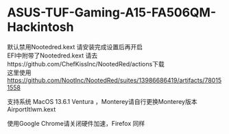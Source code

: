 # ASUS-TUF-Gaming-A15-FA506QM-Hackintosh

默认禁用Nootedred.kext 请安装完成设置后再开启  
EFI中附带了Nootedred.kext 请去https://github.com/ChefKissInc/NootedRed/actions下载  
这里使用 https://github.com/NootInc/NootedRed/suites/13986686419/artifacts/780151558  

支持系统 MacOS 13.6.1 Ventura ，Monterey请自行更换Monterey版本 AirportItlwm.kext  

使用Google Chrome请关闭硬件加速，Firefox 同样  

